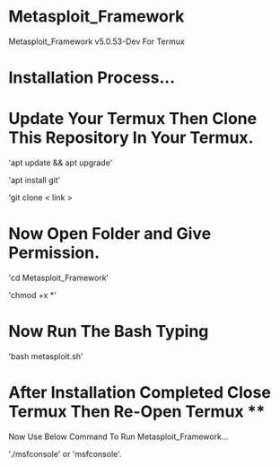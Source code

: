 # Metasploit_Framework

Metasploit_Framework v5.0.53-Dev For Termux


# Installation Process...

# Update Your Termux Then Clone This Repository In Your Termux.

 'apt update && apt upgrade'

 'apt install git'

 'git clone < link >


# Now Open Folder and Give Permission.

 'cd Metasploit_Framework'

 'chmod +x *'


# Now Run The Bash Typing 

 'bash metasploit.sh'


# After Installation Completed Close Termux Then Re-Open Termux **

 Now Use Below Command To Run Metasploit_Framework...

'./msfconsole' or 'msfconsole'.

